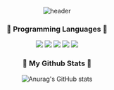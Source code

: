 <div align="center">

![header](https://capsule-render.vercel.app/api?type=waving&color=B0C4DE&height=300&section=header&text=HyeIn's%20GitHub&fontSize=70&fontColor=FFFFFF)

### 🌱 Programming Languages 🌱
 <img src="https://img.shields.io/badge/Verilog-02D8B4?style=flat-square&logo=Verilog&logoColor=white"/></a>
<img src="https://img.shields.io/badge/VHDL-75BAFF?style=flat-square&logo=VHDL&logoColor=white"/></a>
<img src="https://img.shields.io/badge/C-A8B8CC?style=flat-square&logo=C&logoColor=white"/></a>
<img src="https://img.shields.io/badge/C++-00599C?style=flat-square&logo=C%2B%2B&logoColor=white"/></a>
<img src="https://img.shields.io/badge/Python-3766AB?style=flat-square&logo=Python&logoColor=white"/></a> 
<!--
### 🔭Graduate school Laboratory🔭 
#### Artificial Intelligence Hardware
* MMU(Matrix Multiplication Unit), Arria10
* Memory interface(AXI Interface, Vortex)

####* Network Scheduling Using Reinforcement Learning
* PPO
* Network topology
* 
-->

### 💫 My Github Stats 💫
![Anurag's GitHub stats](https://github-readme-stats.vercel.app/api?username=hyeinlee725&show_icons=true&theme=buefy)

</div>

<!--
**hyeinlee725/hyeinlee725** is a ✨ _special_ ✨ repository because its `README.md` (this file) appears on your GitHub profile.
Here are some ideas to get you started:

- 🔭 I’m currently working on ...
- 🌱 I’m currently learning ...
- 👯 I’m looking to collaborate on ...
- 🤔 I’m looking for help with ...
- 💬 Ask me about ...
- 📫 How to reach me: ...
- 😄 Pronouns: ...
- ⚡ Fun fact: ...
-->

